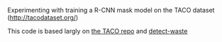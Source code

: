 Experimenting with training a R-CNN mask model on the TACO dataset (http://tacodataset.org/)

This code is based largly on [the TACO repo](https://github.com/pedropro/TACO) and [detect-waste](https://github.com/wimlds-trojmiasto/detect-waste/tree/main/MaskRCNN)